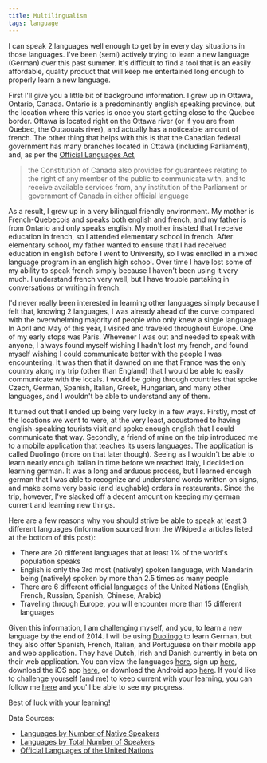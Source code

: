 ```yaml
---
title: Multilingualism
tags: language
---
```


I can speak 2 languages well enough to get by in every day situations in those languages. I've been (semi) actively trying to learn a new language (German) over this past summer. It's difficult to find a tool that is an easily affordable, quality product that will keep me entertained long enough to properly learn a new language.

First I'll give you a little bit of background information. I grew up in Ottawa, Ontario, Canada. Ontario is a predominantly english speaking province, but the location where this varies is once you start getting close to the Quebec border. Ottawa is located right on the Ottawa river (or if you are from Quebec, the Outaouais river), and actually has a noticeable amount of french. The other thing that helps with this is that the Canadian federal government has many branches located in Ottawa (including Parliament), and, as per the [Official Languages Act](http://lois-laws.justice.gc.ca/eng/acts/O-3.01/page-1.html),

> the Constitution of Canada also provides for guarantees relating to the right of any member of the public to communicate with, and to receive available services from, any institution of the Parliament or government of Canada in either official language

As a result, I grew up in a very bilingual friendly environment. My mother is French-Quebecois and speaks both english and french, and my father is from Ontario and only speaks english. My mother insisted that I receive education in french, so I attended elementary school in french. After elementary school, my father wanted to ensure that I had received education in english before I went to University, so I was enrolled in a mixed language program in an english high school. Over time I have lost some of my ability to speak french simply because I haven't been using it very much. I understand french very well, but I have trouble partaking in conversations or writing in french.

I'd never really been interested in learning other languages simply because I felt that, knowing 2 languages, I was already ahead of the curve compared with the overwhelming majority of people who only knew a single language. In April and May of this year, I visited and traveled throughout Europe. One of my early stops was Paris. Whevener I was out and needed to speak with anyone, I always found myself wishing I hadn't lost my french, and found myself wishing I could communicate better with the people I was encountering. It was then that it dawned on me that France was the only country along my trip (other than England) that I would be able to easily communicate with the locals. I would be going through countries that spoke Czech, German, Spanish, Italian, Greek, Hungarian, and many other languages, and I wouldn't be able to understand any of them.

It turned out that I ended up being very lucky in a few ways. Firstly, most of the locations we went to were, at the very least, accustomed to having english-speaking tourists visit and spoke enough english that I could communicate that way. Secondly, a friend of mine on the trip introduced me to a mobile application that teaches its users languages. The application is called Duolingo (more on that later though). Seeing as I wouldn't be able to learn nearly enough italian in time before we reached Italy, I decided on learning german. It was a long and arduous process, but I learned enough german that I was able to recognize and understand words written on signs, and make some very basic (and laughable) orders in restaurants. Since the trip, however, I've slacked off a decent amount on keeping my german current and learning new things.

Here are a few reasons why you should strive be able to speak at least 3 different languages (information sourced from the Wikipedia articles listed at the bottom of this post):

* There are 20 different languages that at least 1% of the world's population speaks
* English is only the 3rd most (natively) spoken language, with Mandarin being (natively) spoken by more than 2.5 times as many people
* There are 6 different official languages of the United Nations (English, French, Russian, Spanish, Chinese, Arabic)
* Traveling through Europe, you will encounter more than 15 different languages

Given this information, I am challenging myself, and you, to learn a new language by the end of 2014. I will be using [Duolingo](https://www.duolingo.com/) to learn German, but they also offer Spanish, French, Italian, and Portuguese on their mobile app and web application. They have Dutch, Irish and Danish currently in beta on their web application. You can view the languages [here](https://www.duolingo.com/courses), sign up [here](https://www.duolingo.com/register), download the iOS app [here](https://itunes.apple.com/us/app/duolingo-learn-languages-for/id570060128?mt=8), or download the Android app [here](https://play.google.com/store/apps/details?id=com.duolingo&hl=en). If you'd like to challenge yourself (and me) to keep current with your learning, you can follow me [here](https://www.duolingo.com/pcockwell) and you'll be able to see my progress.

Best of luck with your learning!

Data Sources:

* [Languages by Number of Native Speakers](http://en.wikipedia.org/wiki/List_of_languages_by_number_of_native_speakers)
* [Languages by Total Number of Speakers](http://en.wikipedia.org/wiki/List_of_languages_by_total_number_of_speakers)
* [Official Languages of the United Nations](http://en.wikipedia.org/wiki/Official_languages_of_the_United_Nations)